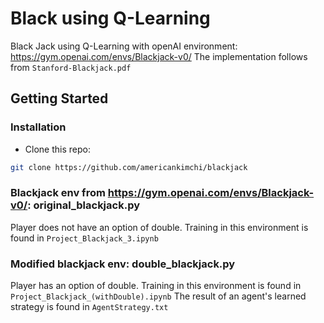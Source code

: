 # Black using Q-Learning

Black Jack using Q-Learning with openAI environment: https://gym.openai.com/envs/Blackjack-v0/
The implementation follows from `Stanford-Blackjack.pdf`

## Getting Started
### Installation

- Clone this repo:
```bash
git clone https://github.com/americankimchi/blackjack
```

### Blackjack env from https://gym.openai.com/envs/Blackjack-v0/: original_blackjack.py
Player does not have an option of double.
Training in this environment is found in `Project_Blackjack_3.ipynb`

### Modified blackjack env: double_blackjack.py
Player has an option of double.
Training in this environment is found in `Project_Blackjack_(withDouble).ipynb`
The result of an agent's learned strategy is found in `AgentStrategy.txt`
